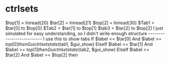 # ctrlsets
$top[1] = Iniread(20) $tar[2] = Iniread(21)  $top[2] = Iniread(30)  $Tab1 = $tar[0] to $top[0]  $Tab2 = $tar[1] to $top[1]  $tab3 = $tar[2] to $top[2]  I just simulated for easy understanding, so I didn't write enough structure --------------------------  I use this to show tabs  If $label &lt;= $tar[0] And $label >= $top[0] then Guictrlsetstate($tab1, $gui_show)  ElseIf $label &lt;= $tar[1] And $label >= $top[1] then  Guictrlsetstate($tab2, $gui_show)  ElseIf $label &lt;= $tar[2] And $label >= $top[2] then 
